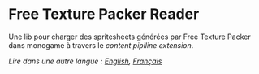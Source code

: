 # Free Texture Packer Reader

Une lib pour charger des spritesheets générées par Free Texture Packer dans monogame à travers le _content pipiline extension_.

*Lire dans une autre langue : [English](Readme.md), [Français](Readme.fr.md)*